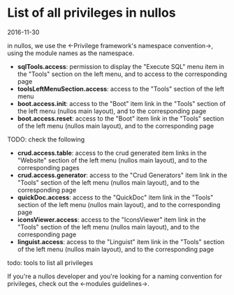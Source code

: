 List of all privileges in nullos
=============================
2016-11-30



in nullos, we use the <-Privilege framework's namespace convention->,
using the module names as the namespace.




- **sqlTools.access**: permission to display the "Execute SQL" menu item in the "Tools" section on the left menu, and to access to the corresponding page  
- **toolsLeftMenuSection.access**: access to the "Tools" section of the left menu
- **boot.access.init**: access to the "Boot" item link in the "Tools" section of the left menu (nullos main layout), and to the corresponding page
- **boot.access.reset**: access to the "Boot" item link in the "Tools" section of the left menu (nullos main layout), and to the corresponding page

TODO: check the following 
- **crud.access.table**: access to the crud generated item links in the "Website" section of the left menu (nullos main layout), and to the corresponding pages
- **crud.access.generator**: access to the "Crud Generators" item link in the "Tools" section of the left menu (nullos main layout), and to the corresponding page
- **quickDoc.access**: access to the "QuickDoc" item link in the "Tools" section of the left menu (nullos main layout), and to the corresponding page
- **iconsViewer.access**: access to the "IconsViewer" item link in the "Tools" section of the left menu (nullos main layout), and to the corresponding page
- **linguist.access**: access to the "Linguist" item link in the "Tools" section of the left menu (nullos main layout), and to the corresponding page


todo: tools to list all privileges


If you're a nullos developer and you're looking for a naming convention for privileges, check out the 
<-modules guidelines->.